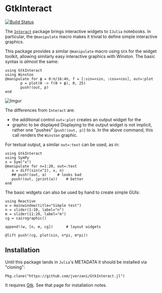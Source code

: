 # GtkInteract

[![Build Status](https://travis-ci.org/jverzani/GtkInteract.jl.svg?branch=master)](https://travis-ci.org/jverzani/GtkInteract.jl)

The [`Interact`](https://github.com/JuliaLang/Interact.jl)  package brings interactive widgets to `IJulia`
notebooks. In particular, the `@manipulate` macro makes it trivial to
define simple interactive graphics.

This package provides a similar `@manipulate` macro using `Gtk` for
the widget toolkit, allowing similarly easy interactive graphics with
Winston. The basic syntax is *almost* the same:

```
using GtkInteract
using Winston
@manipulate for ϕ = 0:π/16:4π, f = [:sin=>sin, :cos=>cos], out=:plot
       p = plot(θ -> f(θ + ϕ), 0, 25)
       push!(out, p)
end
```

![Imgur](http://i.imgur.com/1MiynXf.png)


The differences from `Interact` are:

* the additional control `out=:plot` creates an output widget for the
* graphic to be displayed Displaying to the output widget is not
  implicit, rather one "pushes" (`push!(out, p)`) to is. In the above
  command, this call renders the `Winston` graphic.

For textual output, a similar `out=:text` can be used, as in:

```
using GtkInteract
using SymPy
x = Sym("x")
@manipulate for n=1:20, out=:text
   a = diff(sin(x^2), x, n)
   ## push!(out, a)		# looks bad
   push!(out, jprint(a))	# better
end
```

The basic widgets can also be used by hand to create simple GUIs:

```
using Reactive
w = mainwindow(title="Simple test")
n = slider(1:10, label="n")
m = slider(11:20, label="m")
cg = cairographic()

append!(w, [n, m, cg])		# layout widgets

@lift push!(cg, plot(sin, n*pi, m*pi))
```


## Installation

Until this package lands in `Julia`'s METADATA it should be installed via "cloning":

```
Pkg.clone("https://github.com/jverzani/GtkInteract.jl")
```

It requires [Gtk](https://github.com/JuliaLang/Gtk.jl). See that page for installation notes.
